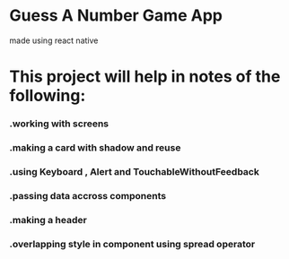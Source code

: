 # Guess A Number Game App

made using react native

# This project will help in notes of the following:

### .working with screens

### .making a card with shadow and reuse

### .using Keyboard , Alert and TouchableWithoutFeedback

### .passing data accross components

### .making a header

### .overlapping style in component using spread operator

